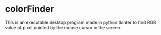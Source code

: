 # colorFinder

This is an executable desktop program made in python tkinter to find RGB value of pixel pointed by the mouse cursor in the screen.
